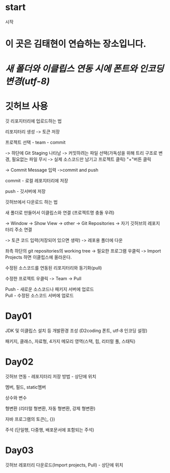 # start
시작
# 이 곳은 김태현이 연습하는 장소입니다.
# *새 폴더와 이클립스 연동 시에 폰트와 인코딩 변경(utf-8)*
# 깃허브 사용
  깃 리포지터리에 업로드하는 법<p></p>
  	리포지터리 생성 -> 토큰 저장<p></p>
  	프로젝트 선택 - team - commit<p></p>
	  -> 하단에 Git Staging 나타남 -> 커밋하려는 파일 선택(가독성을 위해 트리 구조로 변경, 필요없는 파일 무시 -> 실제 소스코드만 남기고 프로젝트 클릭) "+"버튼 클릭<p></p>
    -> Commit Message 입력 ->commit and push <p></p>
    commit - 로컬 레포지터리에 저장 <p></p>
    push - 깃서버에 저장 <p></p>
    
<p></p>
  깃허브에서 다운로드 하는 법 <p></p>
	  새 폴더로 만들어서 이클립스와 연결 (프로젝트명 충돌 우려)<p></p>
	  -> Window -> Show View -> other -> Git Repositories -> 자기 깃허브의 레포지터리 주소 연결<p></p>
	  -> 토큰 코드 입력(저장되어 있으면 생략) -> 레포용 폴더에 다운<p></p>
  	좌측 하단의 git repositories의 working tree -> 필요한 프로그램 우클릭 -> Import Projects 하면 이클립스에 올라온다.<p></p>
	<p></p>
  수정된 소스코드를 연동된 리포지터리와 동기화(pull)<p></p>
 	 수정한 프로젝트 우클릭 -> Team -> Pull<p></p>
  Push - 새로운 소스코드나 패키지 서버에 업로드<br>
  Pull - 수정된 소스코드 서버에 업로드<br>

# Day01
  JDK 및 이클립스 설치 등 개발환경 조성 (D2coding 폰트, utf-8 인코딩 설정)<p></p>
  패키지, 클래스, 자료형, 4가지 메모리 영역(스택, 힙, 리터럴 풀, 스태틱)<p></p>
  
# Day02
  깃허브 연동 - 레포지터리 저장 방법  - 상단에 위치<p></p>
  멤버, 필드, static멤버<p></p>
  상수와 변수<p></p>
  형변환 (리터럴 형변환, 자동 형변환, 강제 형변환)<p></p>
  자바 프로그램의 토큰(;, {})<p></p>
  주석 (단일행, 다중행, 배포문서에 포함되는 주석)<p></p>
  
# Day03
  깃허브 레포터리 다운로드(Import projects, Pull) - 상단에 위치<p></p>
  
